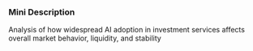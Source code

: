 ### Mini Description

Analysis of how widespread AI adoption in investment services affects overall market behavior, liquidity, and stability
